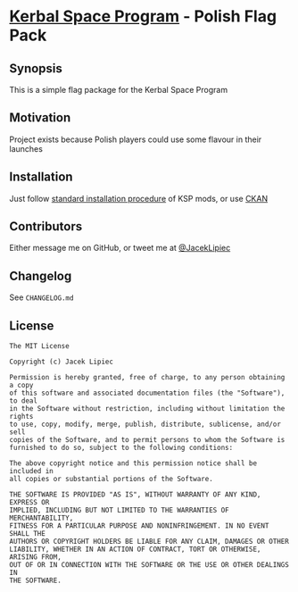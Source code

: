 # [Kerbal Space Program](https://kerbalspaceprogram.com/en/) - Polish Flag Pack
## Synopsis
This is a simple flag package for the Kerbal Space Program

## Motivation
Project exists because Polish players could use some flavour in their launches

## Installation
Just follow [standard installation procedure](http://wiki.kerbalspaceprogram.com/wiki/Tutorial:Installing_Addons) of KSP mods, or use [CKAN](https://github.com/KSP-CKAN/CKAN)

## Contributors
Either message me on GitHub, or tweet me at [@JacekLipiec](https://twitter.com/jaceklipiec)

## Changelog
See ```CHANGELOG.md```

## License
```
The MIT License

Copyright (c) Jacek Lipiec

Permission is hereby granted, free of charge, to any person obtaining a copy
of this software and associated documentation files (the "Software"), to deal
in the Software without restriction, including without limitation the rights
to use, copy, modify, merge, publish, distribute, sublicense, and/or sell
copies of the Software, and to permit persons to whom the Software is
furnished to do so, subject to the following conditions:

The above copyright notice and this permission notice shall be included in
all copies or substantial portions of the Software.

THE SOFTWARE IS PROVIDED "AS IS", WITHOUT WARRANTY OF ANY KIND, EXPRESS OR
IMPLIED, INCLUDING BUT NOT LIMITED TO THE WARRANTIES OF MERCHANTABILITY,
FITNESS FOR A PARTICULAR PURPOSE AND NONINFRINGEMENT. IN NO EVENT SHALL THE
AUTHORS OR COPYRIGHT HOLDERS BE LIABLE FOR ANY CLAIM, DAMAGES OR OTHER
LIABILITY, WHETHER IN AN ACTION OF CONTRACT, TORT OR OTHERWISE, ARISING FROM,
OUT OF OR IN CONNECTION WITH THE SOFTWARE OR THE USE OR OTHER DEALINGS IN
THE SOFTWARE.
```